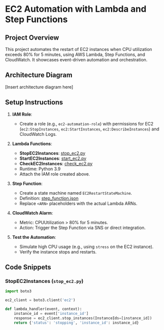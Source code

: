 # EC2 Automation with Lambda and Step Functions

## Project Overview
This project automates the restart of EC2 instances when CPU utilization exceeds 80% for 5 minutes, using AWS Lambda, Step Functions, and CloudWatch. It showcases event-driven automation and orchestration.

## Architecture Diagram
[Insert architecture diagram here]

## Setup Instructions
1. **IAM Role**:
   - Create a role (e.g., `ec2-automation-role`) with permissions for EC2 (`ec2:StopInstances`, `ec2:StartInstances`, `ec2:DescribeInstances`) and CloudWatch Logs.

2. **Lambda Functions**:
   - **StopEC2Instances**: [stop_ec2.py](./stop_ec2.py)
   - **StartEC2Instances**: [start_ec2.py](./start_ec2.py)
   - **CheckEC2Instances**: [check_ec2.py](./check_ec2.py)
   - Runtime: Python 3.9
   - Attach the IAM role created above.

3. **Step Function**:
   - Create a state machine named `EC2RestartStateMachine`.
   - Definition: [step_function.json](./step_function.json)
   - Replace `<ARN>` placeholders with the actual Lambda ARNs.

4. **CloudWatch Alarm**:
   - Metric: CPUUtilization > 80% for 5 minutes.
   - Action: Trigger the Step Function via SNS or direct integration.

5. **Test the Automation**:
   - Simulate high CPU usage (e.g., using `stress` on the EC2 instance).
   - Verify the instance stops and restarts.

## Code Snippets

### StopEC2Instances (`stop_ec2.py`)
```python
import boto3

ec2_client = boto3.client('ec2')

def lambda_handler(event, context):
    instance_id = event['instance_id']
    response = ec2_client.stop_instances(InstanceIds=[instance_id])
    return {'status': 'stopping', 'instance_id': instance_id}